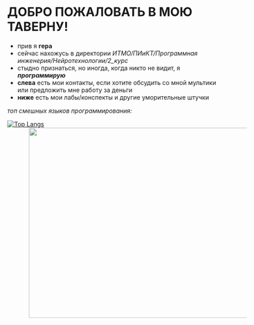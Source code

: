 # ДОБРО ПОЖАЛОВАТЬ В МОЮ ТАВЕРНУ!
- прив я __гера__
- сейчас нахожусь в директории _ИТМО/ПИиКТ/Программная инженерия/Нейротехнологии/2_курс_
- стыдно признаться, но иногда, когда никто не видит, я ___программирую___
- __слева__ есть мои контакты, если хотите обсудить со мной мультики или предложить мне работу за деньги
- __ниже__ есть мои лабы/конспекты и другие уморительные штучки
  
_топ смешных языков программирования:_

[![Top Langs](https://github-readme-stats.vercel.app/api/top-langs/?username=GeruniaSun&layout=donut-vertical&langs_count=10&title_color=ff1493)](https://github.com/anuraghazra/github-readme-stats)
<img src="https://media1.giphy.com/media/v1.Y2lkPTc5MGI3NjExanJzbWk0OTVxcTlxcTZwZ2kzbDJvbXo3bDdodjRtc2J4ZXljNmo4ZCZlcD12MV9pbnRlcm5hbF9naWZfYnlfaWQmY3Q9Zw/uQHtUvva9Qljy/giphy.gif" width="660" height="440" style="margin-left:50px;">
